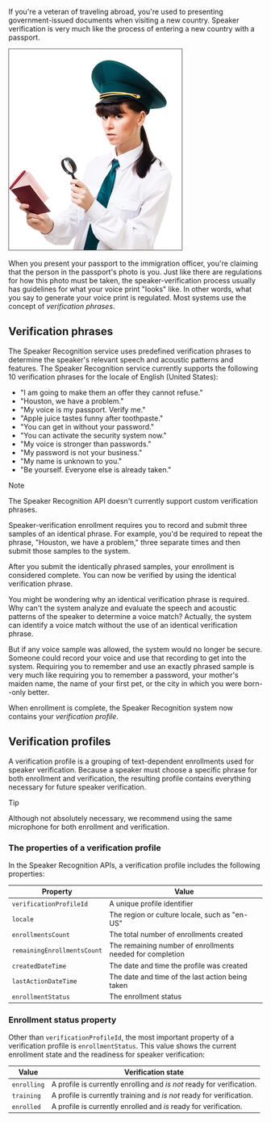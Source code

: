 If you're a veteran of traveling abroad, you're used to presenting government-issued documents when visiting a new country. Speaker verification is very much like the process of entering a new country with a passport.

![Checking a passport](../media/4-speaker-verification-passport.png)

When you present your passport to the immigration officer, you're claiming that the person in the passport's photo is you. Just like there are regulations for how this photo must be taken, the speaker-verification process usually has guidelines for what your voice print "looks" like. In other words, what you say to generate your voice print is regulated. Most systems use the concept of *verification phrases*.

## Verification phrases

The Speaker Recognition service uses predefined verification phrases to determine the speaker's relevant speech and acoustic patterns and features. The Speaker Recognition service currently supports the following 10 verification phrases for the locale of English (United States):

- "I am going to make them an offer they cannot refuse."
- "Houston, we have a problem."
- "My voice is my passport. Verify me."
- "Apple juice tastes funny after toothpaste."
- "You can get in without your password."
- "You can activate the security system now."
- "My voice is stronger than passwords."
- "My password is not your business."
- "My name is unknown to you."
- "Be yourself. Everyone else is already taken."

> [!NOTE]
> The Speaker Recognition API doesn't currently support custom verification phrases.

Speaker-verification enrollment requires you to record and submit three samples of an identical phrase. For example, you'd be required to repeat the phrase, "Houston, we have a problem," three separate times and then submit those samples to the system.

After you submit the identically phrased samples, your enrollment is considered complete. You can now be verified by using the identical verification phrase.

You might be wondering why an identical verification phrase is required. Why can't the system analyze and evaluate the speech and acoustic patterns of the speaker to determine a voice match? Actually, the system can identify a voice match without the use of an identical verification phrase.

But if any voice sample was allowed, the system would no longer be secure. Someone could record your voice and use that recording to get into the system. Requiring you to remember and use an exactly phrased sample is very much like requiring you to remember a password, your mother's maiden name, the name of your first pet, or the city in which you were born--only better.

When enrollment is complete, the Speaker Recognition system now contains your *verification profile*.

## Verification profiles

A verification profile is a grouping of text-dependent enrollments used for speaker verification. Because a speaker must choose a specific phrase for both enrollment and verification, the resulting profile contains everything necessary for future speaker verification.

> [!TIP]
> Although not absolutely necessary, we recommend using the same microphone for both enrollment and verification.

### The properties of a verification profile

In the Speaker Recognition APIs, a verification profile includes the following properties:

| Property | Value |
|---------|---------|
| `verificationProfileId` | A unique profile identifier |
| `locale` | The region or culture locale, such as "en-US" |
| `enrollmentsCount` | The total number of enrollments created |
| `remainingEnrollmentsCount` | The remaining number of enrollments needed for completion |
| `createdDateTime` | The date and time the profile was created |
| `lastActionDateTime` | The date and time of the last action being taken |
| `enrollmentStatus` | The enrollment status |

### Enrollment status property

Other than `verificationProfileId`, the most important property of a verification profile is `enrollmentStatus`. This value shows the current enrollment state and the readiness for speaker verification:

| Value  | Verification state |
|---------|---------|
| `enrolling` | A profile is currently enrolling and *is not* ready for verification. |
| `training` | A profile is currently training and *is not* ready for verification. |
| `enrolled` | A profile is currently enrolled and *is* ready for verification. |